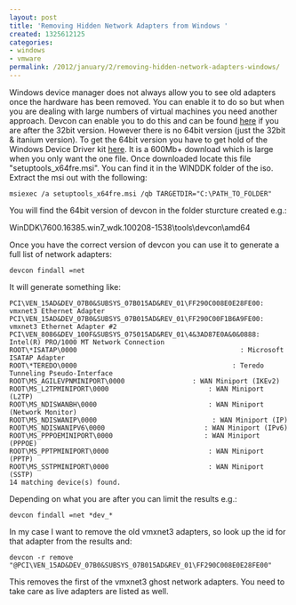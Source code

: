 ```yaml
---
layout: post
title: 'Removing Hidden Network Adapters from Windows '
created: 1325612125
categories:
- windows
- vmware
permalink: /2012/january/2/removing-hidden-network-adapters-windows/
---
```

Windows device manager does not always allow you to see old adapters once the hardware has been removed. You can enable it to do so but when you are dealing with large numbers of virtual machines you need another approach. Devcon can enable you to do this and can be found&nbsp;<a href="http://support.microsoft.com/kb/311272">here</a>&nbsp;if you are after the 32bit version. However there is no 64bit version (just the 32bit &amp; itanium version). To get the 64bit version you have to get hold of the Windows Device Driver kit <a href="http://www.microsoft.com/download/en/details.aspx?id=11800">here</a>. It is a 600Mb+ download which is large when you only want the one file. Once downloaded locate this file &quot;setuptools_x64fre.msi&quot;. You can find it in the WINDDK folder of the iso. Extract the msi out with the following:

`msiexec /a setuptools_x64fre.msi /qb TARGETDIR="C:\PATH_TO_FOLDER"`

You will find the 64bit version of devcon in the folder sturcture created e.g.:

WinDDK\7600.16385.win7_wdk.100208-1538\tools\devcon\amd64

Once you have the correct version of devcon you can use it to generate a full list of network adapters:

`devcon findall =net`

It will generate something like:

`PCI\VEN_15AD&DEV_07B0&SUBSYS_07B015AD&REV_01\FF290C008E0E28FE00: vmxnet3 Ethernet Adapter`  
`PCI\VEN_15AD&DEV_07B0&SUBSYS_07B015AD&REV_01\FF290C00F1B6A9FE00: vmxnet3 Ethernet Adapter #2`  
`PCI\VEN_8086&DEV_100F&SUBSYS_075015AD&REV_01\4&3AD87E0A&0&0888: Intel(R) PRO/1000 MT Network Connection`  
`ROOT\*ISATAP\0000                                         : Microsoft ISATAP Adapter`  
`ROOT\*TEREDO\0000                                       : Teredo Tunneling Pseudo-Interface`  
`ROOT\MS_AGILEVPNMINIPORT\0000                 : WAN Miniport (IKEv2)`  
`ROOT\MS_L2TPMINIPORT\0000                         : WAN Miniport (L2TP)`  
`ROOT\MS_NDISWANBH\0000                            : WAN Miniport (Network Monitor)`  
`ROOT\MS_NDISWANIP\0000                             : WAN Miniport (IP)`  
`ROOT\MS_NDISWANIPV6\0000                         : WAN Miniport (IPv6)`  
`ROOT\MS_PPPOEMINIPORT\0000                       : WAN Miniport (PPPOE)`  
`ROOT\MS_PPTPMINIPORT\0000                         : WAN Miniport (PPTP)`  
`ROOT\MS_SSTPMINIPORT\0000                         : WAN Miniport (SSTP)`  
`14 matching device(s) found.`  

Depending on what you are after you can limit the results e.g.:

`devcon findall =net *dev_*`

In my case I want to remove the old vmxnet3 adapters, so look up the id for that adapter from the results and:

`devcon -r remove "@PCI\VEN_15AD&DEV_07B0&SUBSYS_07B015AD&REV_01\FF290C008E0E28FE00"`

This removes the first of the vmxnet3 ghost network adapters. You need to take care as live adapters are listed as well.
